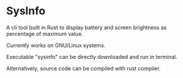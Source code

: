 # SysInfo

A cli tool built in Rust to display battery and screen brightness as percentage of maximum value. 

Currently works on GNU/Linux systems.

Executable "sysinfo" can be directly downloaded and run in terminal.

Alternatively, source code can be compiled with rust compiler.
